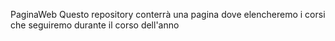 PaginaWeb
Questo repository conterrà una pagina dove elencheremo i corsi che seguiremo durante il corso dell'anno